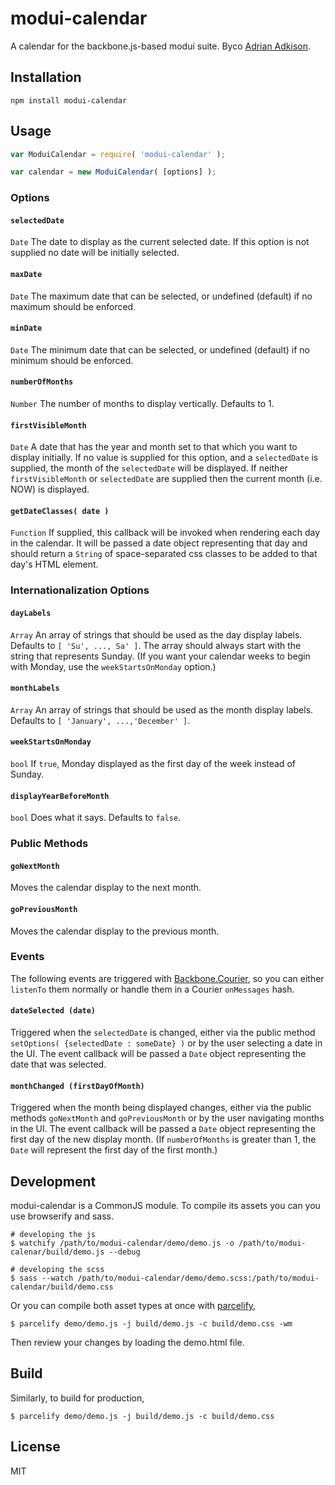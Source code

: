 # modui-calendar

A calendar for the backbone.js-based modui suite. Byco [Adrian Adkison](https://github.com/trainiac).

## Installation

```
npm install modui-calendar
```

## Usage

```javascript
var ModuiCalendar = require( 'modui-calendar' );

var calendar = new ModuiCalendar( [options] );
```

### Options

#### `selectedDate`

`Date` The date to display as the current selected date. If this option is not supplied no date will be initially selected.

#### `maxDate`

`Date` The maximum date that can be selected, or undefined (default) if no maximum should be enforced.

#### `minDate`

`Date` The minimum date that can be selected, or undefined (default) if no minimum should be enforced.

#### `numberOfMonths`

`Number` The number of months to display vertically. Defaults to 1.

#### `firstVisibleMonth`

`Date` A date that has the year and month set to that which you want to display initially. If no value is supplied for this option, and a `selectedDate` is supplied, the month of the `selectedDate` will be displayed. If neither `firstVisibleMonth` or `selectedDate` are supplied then the current month (i.e. NOW) is displayed.

#### `getDateClasses( date )`

`Function` If supplied, this callback will be invoked when rendering each day in the calendar. It will be passed a date object representing that day and should return a `String` of space-separated css classes to be added to that day's HTML element.

### Internationalization Options

#### `dayLabels`

`Array` An array of strings that should be used as the day display labels. Defaults to `[ 'Su', ..., Sa' ]`. The array should always start with the string that represents Sunday. (If you want your calendar weeks to begin with Monday, use the `weekStartsOnMonday` option.)

#### `monthLabels`

`Array` An array of strings that should be used as the month display labels. Defaults to `[ 'January', ...,'December' ]`.

#### `weekStartsOnMonday`

`bool` If `true`, Monday displayed as the first day of the week instead of Sunday.

#### `displayYearBeforeMonth`

`bool` Does what it says. Defaults to `false`.

### Public Methods

#### `goNextMonth`

Moves the calendar display to the next month.

#### `goPreviousMonth`

Moves the calendar display to the previous month.

### Events

The following events are triggered with [Backbone.Courier](https://github.com/rotundasoftware/backbone.courier), so you can either `listenTo` them normally or handle them in a Courier `onMessages` hash.

#### `dateSelected (date)`

Triggered when the `selectedDate` is changed, either via the public method `setOptions( {selectedDate : someDate} )` or by the user selecting a date in the UI. The event callback will be passed a `Date` object representing the date that was selected.

#### `monthChanged (firstDayOfMonth)`

Triggered when the month being displayed changes, either via the public methods `goNextMonth` and `goPreviousMonth` or by the user navigating months in the UI. The event callback will be passed a `Date` object representing the first day of the new display month. (If `numberOfMonths` is greater than 1, the `Date` will represent the first day of the first month.)

## Development

modui-calendar is a CommonJS module. To compile its assets you can you use browserify and sass.

```
# developing the js
$ watchify /path/to/modui-calendar/demo/demo.js -o /path/to/modui-calenar/build/demo.js --debug

# developing the scss
$ sass --watch /path/to/modui-calendar/demo/demo.scss:/path/to/modui-calendar/build/demo.css
```

Or you can compile both asset types at once with [parcelify](https://github.com/rotundasoftware/parcelify),


```
$ parcelify demo/demo.js -j build/demo.js -c build/demo.css -wm
```

Then review your changes by loading the demo.html file.

## Build

Similarly, to build for production,


```
$ parcelify demo/demo.js -j build/demo.js -c build/demo.css
```

## License

MIT
